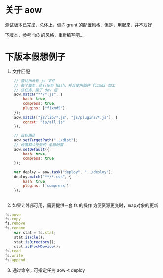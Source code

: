 # 关于 aow

测试版本已完成，总体上，偏向 grunt 的配置风格，但是，用起来，并不友好

下版本，参考 fis3 的风格，重新编写吧...


# 下版本假想例子

1. 文件匹配
``` javascript
    // 查找出所有 js 文件
    // 每个脚本，执行任务 hash，并且使用插件 fixmd5 加工
    // 该任务，属于 dev 组
    aow.match("**/*.js", {
        hash: true,
		compress: true,
        plugins: ["fixmd5"]
    });
	aow.match(["js/lib/*.js", "js/plugins/*.js"], {
		concat: "js/all.js"
	});
	
	// 目标路径
	aow.setTargetPath("../dist");
	// 设置默认任务的 全局配置
	aow.setDefault({
		hash: true,
		compress: true
	});
	
	var deploy = aow.task("deploy", "../deploy");
	deploy.match("**/*.css", {
		hash: true,
		plugins: ["compress"]
	});
	
```

2. 如果让外部可用，需要提供一套 fs 的操作
   方便资源更变时，map对象的更新
``` javascript
fs.move
fs.copy
fs.remove
fs.rename
	var stat = fs.stat;
	stat.isFile();
	stat.isDirectory();
	stat.isBlockDevice();
fs.read
fs.write
fs.append
````

3. 通过命令，可指定任务
aow -t deploy
